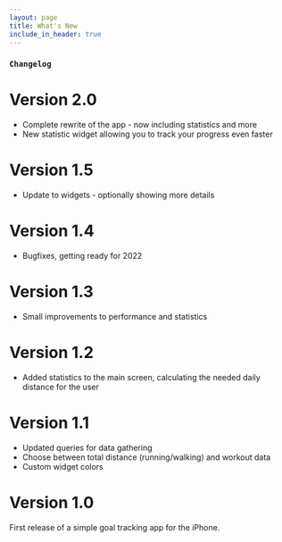 ```yaml
---
layout: page
title: What's New
include_in_header: true
---
```



### `Changelog`

# **Version 2.0**
- Complete rewrite of the app - now including statistics and more
- New statistic widget allowing you to track your progress even faster

# **Version 1.5**
- Update to widgets - optionally showing more details

# **Version 1.4**
- Bugfixes, getting ready for 2022

# **Version 1.3**
- Small improvements to performance and statistics

# **Version 1.2**
- Added statistics to the main screen, calculating the needed daily distance for the user

# **Version 1.1**
- Updated queries for data gathering
- Choose between total distance (running/walking) and workout data
- Custom widget colors

# **Version 1.0**
First release of a simple goal tracking app for the iPhone. 

